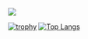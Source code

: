 
![](https://github.com/MadeWithAI/MadeWithAI/blob/main/face_recognition.gif)

[![trophy](https://github-profile-trophy.vercel.app/?username=MadeWithAI&theme=algolia)](https://github.com/ryo-ma/github-profile-trophy)
[![Top Langs](https://github-readme-stats.vercel.app/api/top-langs/?username=MadeWithAI&layout=compact&theme=tokyonight)](https://github.com/anuraghazra/github-readme-stats)

